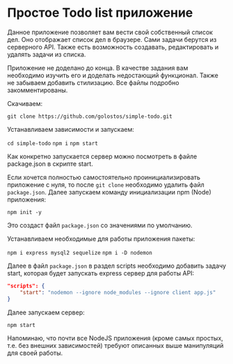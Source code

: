 # Простое Todo list приложение

Данное приложение позволяет вам вести свой собственный список дел. Оно отображает список дел в браузере. Сами задачи берутся из серверного API. Также есть возможность создавать, редактировать и удалять задачи из списка. 

Приложение не доделано до конца. В качестве задания вам необходимо изучить его и доделать недостающий функционал. Также не забываем добавить стилизацию. Все файлы подробно закомментированы.

Скачиваем:

`git clone https://github.com/golostos/simple-todo.git`

Устанавливаем зависимости и запускаем:

`cd simple-todo`
`npm i`
`npm start`

Как конкретно запускается сервер можно посмотреть в файле package.json в скрипте start.

Если хочется полностью самостоятельно проинициализировать приложение с нуля, то после `git clone` необходимо удалить файл `package.json`. Далее запускаем команду инициализации npm (Node) приложения:

`npm init -y`

Это создаст файл `package.json` со значениями по умолчанию.

Устанавливаем необходимые для работы приложения пакеты:

`npm i express mysql2 sequelize`
`npm i -D nodemon`

Далее в файл `package.json` в раздел scripts необходимо добавить задачу start, которая будет запускать express сервер для работы API:

```json
"scripts": {
    "start": "nodemon --ignore node_modules --ignore client app.js"
}
```

Далее запускаем сервер:

`npm start`

Напоминаю, что почти все NodeJS приложения (кроме самых простых, т.е. без внешних зависимостей) требуют описанных выше манипуляций для своей работы.